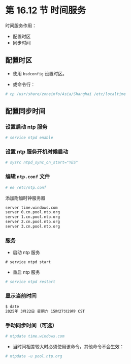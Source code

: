 # 第 16.12 节 时间服务

时间服务作用：
 - 配置时区
 - 同步时间


## 配置时区

- 使用 `bsdconfig` 设置时区。

- 或命令行：

```sh
# cp /usr/share/zoneinfo/Asia/Shanghai /etc/localtime
```

## 配置同步时间

### 设置启动 ntp 服务

```sh
# service ntpd enable
```

### 设置 ntp 服务开机时候启动

```sh
# sysrc ntpd_sync_on_start="YES"
```

### 编辑 `ntp.conf` 文件

```sh
# ee /etc/ntp.conf
```

添加附加时钟服务器

```sh
server time.windows.com
server 0.cn.pool.ntp.org
server 1.cn.pool.ntp.org
server 2.cn.pool.ntp.org
server 3.cn.pool.ntp.org
```
### 服务

- 启动 ntp 服务

```
# service ntpd start
```

- 重启 ntp 服务

```sh
# service ntpd restart
```

### 显示当前时间

```sh
$ date
2025年 3月22日 星期六 15时27分29秒 CST
```

### 手动同步时间（可选）

```sh
# ntpdate time.windows.com
```

- 当时间相差较大时必须使用该命令，其他命令不会生效：

```sh
# ntpdate -u pool.ntp.org
```
